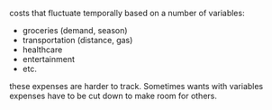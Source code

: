 costs that fluctuate temporally based on a number of variables:
- groceries (demand, season)
- transportation (distance, gas)
- healthcare
- entertainment
- etc.

these expenses are harder to track. Sometimes wants with variables expenses have to be cut down to make room for others.
